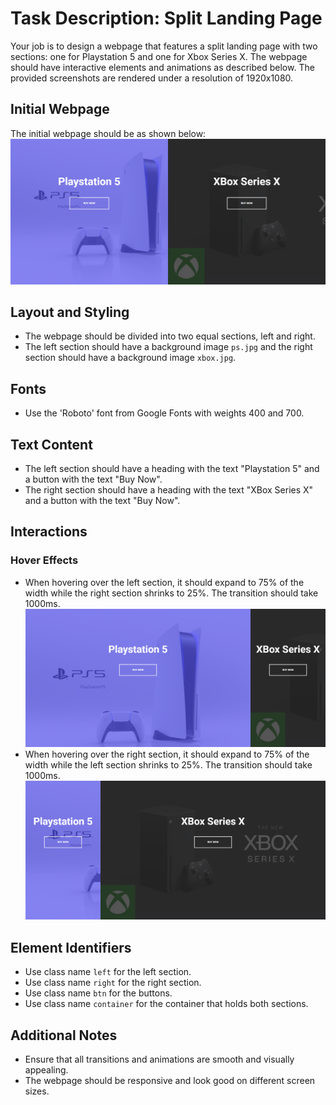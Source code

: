 
# Task Description: Split Landing Page

Your job is to design a webpage that features a split landing page with two sections: one for Playstation 5 and one for Xbox Series X. The webpage should have interactive elements and animations as described below. The provided screenshots are rendered under a resolution of 1920x1080.

## Initial Webpage
The initial webpage should be as shown below:
![initial webpage](./_images/origin.png)

## Layout and Styling
- The webpage should be divided into two equal sections, left and right.
- The left section should have a background image `ps.jpg` and the right section should have a background image `xbox.jpg`.

## Fonts
- Use the 'Roboto' font from Google Fonts with weights 400 and 700.

## Text Content
- The left section should have a heading with the text "Playstation 5" and a button with the text "Buy Now".
- The right section should have a heading with the text "XBox Series X" and a button with the text "Buy Now".

## Interactions
### Hover Effects
- When hovering over the left section, it should expand to 75% of the width while the right section shrinks to 25%. The transition should take 1000ms.
  ![hover left](./_images/hover_left.png)
- When hovering over the right section, it should expand to 75% of the width while the left section shrinks to 25%. The transition should take 1000ms.
  ![hover right](./_images/hover_right.png)

## Element Identifiers
- Use class name `left` for the left section.
- Use class name `right` for the right section.
- Use class name `btn` for the buttons.
- Use class name `container` for the container that holds both sections.

## Additional Notes
- Ensure that all transitions and animations are smooth and visually appealing.
- The webpage should be responsive and look good on different screen sizes.
